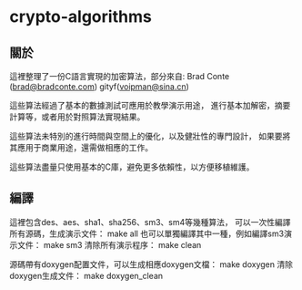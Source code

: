 
crypto-algorithms
=================

關於
---
這裡整理了一份C語言實現的加密算法，部分來自:
Brad Conte (brad@bradconte.com)
gityf(voipman@sina.cn)

這些算法經過了基本的數據測試可應用於教學演示用途，
進行基本加解密，摘要計算等，或者用於對照算法實現結果。

這些算法未特別的進行時間與空間上的優化，以及健壯性的專門設計，
如果要將其應用于商業用途，還需做相應的工作。

這些算法盡量只使用基本的C庫，避免更多依賴性，以方便移植維護。


編譯
---
這裡包含des、aes、sha1、sha256、sm3、sm4等幾種算法，
可以一次性編譯所有源碼，生成演示文件：
 make all
也可以單獨編譯其中一種，例如編譯sm3演示文件：
 make sm3
清除所有演示程序：
 make clean

源碼帶有doxygen配置文件，可以生成相應doxygen文檔：
 make doxygen
清除doxygen生成文件：
 make doxygen_clean

